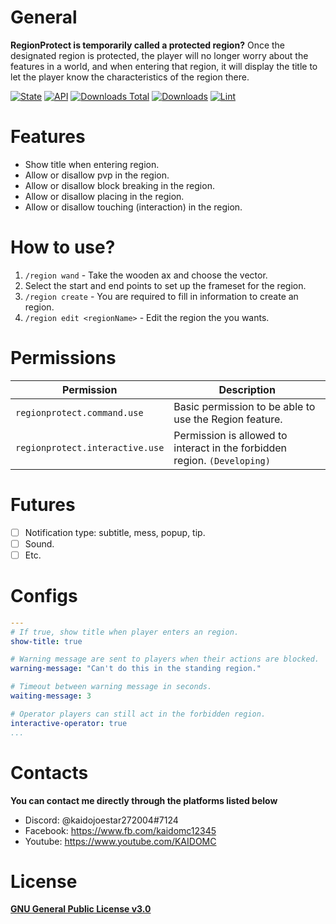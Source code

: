 # General
**RegionProtect is temporarily called a protected region?**
Once the designated region is protected, the player will no longer worry about the features in a world, and when entering that region, it will display the title to let the player know the characteristics of the region there.

[![State](https://poggit.pmmp.io/shield.state/RegionProtect)](https://poggit.pmmp.io/p/RegionProtect)
[![API](https://poggit.pmmp.io/shield.api/RegionProtect)](https://poggit.pmmp.io/p/RegionProtect)
[![Downloads Total](https://poggit.pmmp.io/shield.dl.total/RegionProtect)](https://poggit.pmmp.io/p/RegionProtect)
[![Downloads](https://poggit.pmmp.io/shield.dl/RegionProtect)](https://poggit.pmmp.io/p/RegionProtect)
[![Lint](https://poggit.pmmp.io/ci.shield/kaidoMC-pm-pl/RegionProtect/RegionProtect)](https://poggit.pmmp.io/ci/kaidoMC-pm-pl/RegionProtect/RegionProtect)

# Features
- Show title when entering region.
- Allow or disallow pvp in the region.
- Allow or disallow block breaking in the region.
- Allow or disallow placing in the region.
- Allow or disallow touching (interaction) in the region.

# How to use?
1. `/region wand` - Take the wooden ax and choose the vector.
2. Select the start and end points to set up the frameset for the region.
3. `/region create` - You are required to fill in information to create an region.
4.  `/region edit <regionName>` - Edit the region the you wants.

# Permissions
| Permission               | Description                                                                       |
| ------------------------ | --------------------------------------------------------------------------------- |
| `regionprotect.command.use`     | Basic permission to be able to use the Region feature.                            |
| `regionprotect.interactive.use` | Permission is allowed to interact in the forbidden region. `(Developing)`         |

# Futures
- [ ] Notification type: subtitle, mess, popup, tip.
- [ ] Sound.
- [ ] Etc.

# Configs
```yaml
---
# If true, show title when player enters an region.
show-title: true

# Warning message are sent to players when their actions are blocked.
warning-message: "Can't do this in the standing region."

# Timeout between warning message in seconds.
waiting-message: 3

# Operator players can still act in the forbidden region.
interactive-operator: true
...
```

# Contacts
**You can contact me directly through the platforms listed below**
- Discord: @kaidojoestar272004#7124
- Facebook: https://www.fb.com/kaidomc12345
- Youtube: https://www.youtube.com/KAIDOMC
# License
[**GNU General Public License v3.0**](https://www.gnu.org/licenses/gpl-3.0.html)
